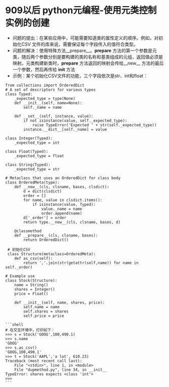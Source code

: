 # 909以后 python元编程-使用元类控制实例的创建
 - 问题的提出：在某些应用中，可能需要知道类的属性定义的顺序。例如，对初始化CSV 文件的库来说，需要保证每个字段传入的值符合类型。
 - 问题的解决：使用特殊方法__prepare__。__prepare__ 方法的第一个参数是元类，随后两个参数分别是要构建的类的名称和基类组成的元组，返回值必须是映射。元类构建新类时，__prepare__ 方法返回的映射会传给__new__ 方法的最后一个参数，然后再传给 __init__ 方法
 - 示例：某个初始化CSV文件的功能，三个字段依次是str、int和float：
```python3
from collections import OrderedDict
# A set of descriptors for various types
class Typed:
    _expected_type = type(None)
    def __init__(self, name=None):
        self._name = name

    def __set__(self, instance, value):
        if not isinstance(value, self._expected_type):
            raise TypeError('Expected ' + str(self._expected_type))
        instance.__dict__[self._name] = value

class Integer(Typed):
    _expected_type = int

class Float(Typed):
    _expected_type = float

class String(Typed):
    _expected_type = str

# Metaclass that uses an OrderedDict for class body
class OrderedMeta(type):
    def __new__(cls, clsname, bases, clsdict):
        d = dict(clsdict)
        order = []
        for name, value in clsdict.items():
            if isinstance(value, Typed):
                value._name = name
                order.append(name)
        d['_order'] = order
        return type.__new__(cls, clsname, bases, d)

    @classmethod
    def __prepare__(cls, clsname, bases):
        return OrderedDict()
 
 # 初始化CSV
 class Structure(metaclass=OrderedMeta):
    def as_csv(self):
        return ','.join(str(getattr(self,name)) for name in self._order)

# Example use
class Stock(Structure):
    name = String()
    shares = Integer()
    price = Float()

    def __init__(self, name, shares, price):
        self.name = name
        self.shares = shares
        self.price = price
```

    
    
    ```shell
    # 在交互环境中，打印如下：
    >>> s = Stock('GOOG',100,490.1)
    >>> s.name
    'GOOG'
    >>> s.as_csv()
    'GOOG,100,490.1'
    >>> t = Stock('AAPL','a lot', 610.23)
    Traceback (most recent call last):
        File "<stdin>", line 1, in <module>
        File "dupmethod.py", line 34, in __init__
    TypeError: shares expects <class 'int'>
    >>>
    ```
